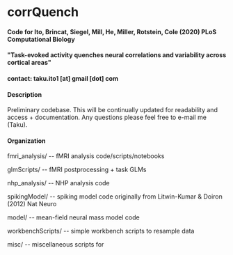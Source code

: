# corrQuench
#### Code for Ito, Brincat, Siegel, Mill, He, Miller, Rotstein, Cole (2020) PLoS Computational Biology
#### "Task-evoked activity quenches neural correlations and variability across cortical areas"


#### contact: taku.ito1 [at] gmail [dot] com

#### Description
Preliminary codebase. This will be continually updated for readability and access + documentation. Any questions please feel free to e-mail me (Taku).

#### Organization
fmri_analysis/ -- fMRI analysis code/scripts/notebooks

glmScripts/ -- fMRI postprocessing + task GLMs

nhp_analysis/ -- NHP analysis code

spikingModel/ -- spiking model code originally from Litwin-Kumar & Doiron (2012) Nat Neuro

model/ -- mean-field neural mass model code

workbenchScripts/ -- simple workbench scripts to resample data

misc/ -- miscellaneous scripts for 
